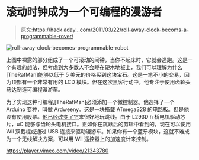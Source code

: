 # 滚动时钟成为一个可编程的漫游者

> 原文:[https://hack aday . com/2011/03/22/roll-away-clock-becoms-a-programmable-rover/](https://hackaday.com/2011/03/22/roll-away-clock-becomes-a-programmable-rover/)

![](../Images/9ce8bc3f30b49dba6758963ba7491917.png "roll-away-clock-becomes-programmable-robot")

上图中裸露的部分组成了一个可滚动的闹钟，当你不起床时，它就会逃跑。这是一个有趣的想法，但考虑到大多数人不会睡在硬木地板上，我们可以理解为什么[TheRafMan]能够以低于 5 美元的价格买到这块宝石。这是一笔不小的交易，因为顶部有一个非常有用的 LCD 模块。但在这次黑客行动中，他专注于使用齿轮头马达制造可编程漫游车。

为了实现这种可编程,[TheRafMan]必须添加一个微控制器。他选择了一个 Arduino 变种，叫做 Ardweeny。这是一块搭载 ATmega328 的电路板。但是他没有使用股票。[他已经改变了它](http://www.instructables.com/id/Ardweeny-2-How-to-customize-an-Ardweeny/)来很好地玩跳线。由于 L293D h 桥电机驱动芯片，uC 能够与齿轮头电机接口。正如你在跳跃后的剪辑中看到的，现在可以使用 Wii 双截棍或通过 USB 连接来驱动漫游车。如果你有一个蓝牙模块，这就不难成为一个无线解决方案，可以用 Wii 遥控器上的加速度计来控制。

<https://player.vimeo.com/video/21343780>

</div> </body> </html>